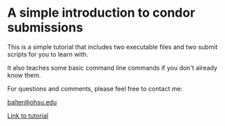# A simple introduction to condor submissions

This is a simple tutorial that includes two executable files and two submit scripts for you to learn with.

It also teaches some basic command line commands if you don't already know them.

For questions and comments, please feel free to contact me:

balter@ohsu.edu

[Link to tutorial](http://gitlab.bcore.ohsu.edu/ohsu/simple-condor-intro/blob/master/a-simple-condor-intro.md)